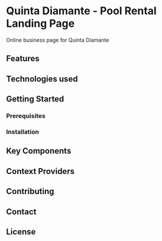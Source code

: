 # Quinta Diamante - Pool Rental Landing Page

Online business page for Quinta Diamante

## Features

## Technologies used

## Getting Started

### Prerequisites

### Installation 

## Key Components

## Context Providers 

## Contributing

## Contact 

## License
